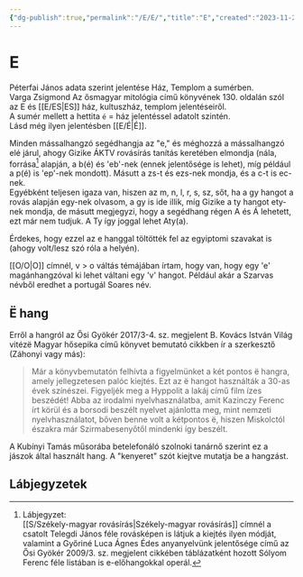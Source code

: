 ```yaml
---
{"dg-publish":true,"permalink":"/E/E/","title":"E","created":"2023-11-22T07:06","updated":"2024-10-25T17:13"}
---
```



# E

Péterfai János adata szerint jelentése Ház, Templom a sumérben.  
Varga Zsigmond Az ősmagyar mitológia című könyvének 130. oldalán szól az E és [[E/ES\|ES]] ház, kultuszház, templom jelentéseiről.  
A sumér mellett a hettita `é` = ház jelentéssel adatolt szintén.  
Lásd még ilyen jelentésben [[E/É\|É]].  

Minden mássalhangzó segédhangja az "e," és méghozzá a mássalhangzó elé járul, ahogy Gizike ÁKTV rovásírás tanítás keretében elmondja (nála, forrása[^1] alapján, a b(é) és 'eb'-nek (ennek jelentősége is lehet), míg például a p(é) is 'ep'-nek mondott). Másutt a zs-t és ezs-nek mondja, és a c-t is ec-nek.  
Egyébként teljesen igaza van, hiszen az m, n, l, r, s, sz, sőt, ha a gy hangot a rovás alapján egy-nek olvasom, a gy is ide illik, míg Gizike a ty hangot ety-nek mondja, de másutt megjegyzi, hogy a segédhang régen A és Á lehetett, ezt már nem tudjuk. A Ty így joggal lehet Aty(a).  

Érdekes, hogy ezzel az e hanggal töltötték fel az egyiptomi szavakat is (ahogy volt/lesz szó róla a helyén).  

[[O/O\|O]] címnél, v > o váltás témájában írtam, hogy van, hogy egy 'e' magánhangzóval ki lehet váltani egy 'v' hangot. Például akár a Szarvas névből eredhet a portugál Soares név.  

## Ë hang

Erről a hangról az Ősi Gyökér 2017/3-4. sz. megjelent B. Kovács István Világ vitézë Magyar hősepika című könyvet bemutató cikkben ír a szerkesztő (Záhonyi vagy más):  
> Már a könyvbemutatón felhívta a figyelmünket a két pontos ë hangra, amely jellegzetesen palóc kiejtés. Ezt az ë hangot használták a 30-as évek színészei. Figyeljék meg a Hyppolit a lakáj című film ízes beszédét! Abba az irodalmi nyelvhasználatba, amit Kazinczy Ferenc írt körül és a borsodi beszélt nyelvet ajánlotta meg, mint nemzeti nyelvhasználatot, bőven benne volt a kétpontos ë, hiszen Miskolctól északra már Szirmabesenyőtől mindenki így beszélt.  

A Kubínyi Tamás műsorába betelefonáló szolnoki tanárnő szerint ez a jászok által használt hang. A "kenyeret" szót kiejtve mutatja be a hangzást.  

## Lábjegyzetek

[^1]: Lábjegyzet:  
[[S/Székely-magyar rovásírás\|Székely-magyar rovásírás]] címnél a csatolt Telegdi János féle rovásképen is látjuk a kiejtés ilyen módját, valamint a Győriné Luca Ágnes Édes anyanyelvünk jelentősége című az Ősi Gyökér 2009/3. sz. megjelent cikkében táblázatként hozott Sólyom Ferenc féle listában is e-előhangokkal operál.  